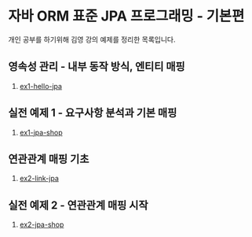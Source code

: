 # 자바 ORM 표준 JPA 프로그래밍 - 기본편
개인 공부를 하기위해 김영 강의 예제를 정리한 목록입니다.

## 영속성 관리 - 내부 동작 방식, 엔티티 매핑
1. [ex1-hello-jpa](https://github.com/jihyeon-e/study-jpa/tree/master/ex1-hello-jpa)

## 실전 예제 1 - 요구사항 분석과 기본 매핑
1. [ex1-jpa-shop](https://github.com/jihyeon-e/study-jpa/tree/master/jpashop)

## 연관관계 매핑 기초
1. [ex2-link-jpa](https://github.com/jihyeon-e/study-jpa/tree/master/ex2-link-jpa)

## 실전 예제 2 - 연관관계 매핑 시작
1. [ex2-jpa-shop](https://github.com/jihyeon-e/study-jpa/tree/master/jpashop)
